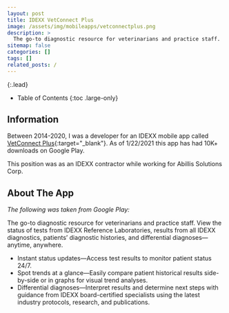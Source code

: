 ```yaml
---
layout: post
title: IDEXX VetConnect Plus
image: /assets/img/mobileapps/vetconnectplus.png
description: >
  The go-to diagnostic resource for veterinarians and practice staff.
sitemap: false
categories: []
tags: []
related_posts: /
---
```


{:.lead}

- Table of Contents
{:toc .large-only}

## Information

Between 2014-2020, I was a developer for an IDEXX mobile app called [VetConnect Plus](https://play.google.com/store/apps/details?id=com.idexx.vcplus&hl=en_US&gl=US){:target="_blank"}.  As of 1/22/2021 this app has had 10K+ downloads on Google Play.  

This position was as an IDEXX contractor while working for Abillis Solutions Corp.

## About The App

*The following was taken from Google Play:*

The go-to diagnostic resource for veterinarians and practice staff. View the status of tests from IDEXX Reference Laboratories, results from all IDEXX diagnostics, patients’ diagnostic histories, and differential diagnoses—anytime, anywhere.
- Instant status updates—Access test results to monitor patient status 24/7.
- Spot trends at a glance—Easily compare patient historical results side-by-side or in graphs for visual trend analyses.
- Differential diagnoses—Interpret results and determine next steps with guidance from IDEXX board-certified specialists using the latest industry protocols, research, and publications.

 